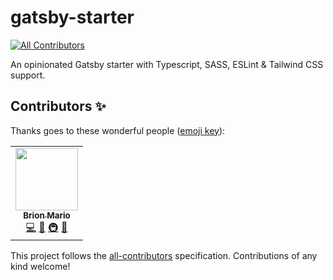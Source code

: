 # gatsby-starter
<!-- ALL-CONTRIBUTORS-BADGE:START - Do not remove or modify this section -->
[![All Contributors](https://img.shields.io/badge/all_contributors-1-orange.svg?style=flat-square)](#contributors-)
<!-- ALL-CONTRIBUTORS-BADGE:END -->
An opinionated Gatsby starter with Typescript, SASS, ESLint &amp; Tailwind CSS support.

## Contributors ✨

Thanks goes to these wonderful people ([emoji key](https://allcontributors.org/docs/en/emoji-key)):

<!-- ALL-CONTRIBUTORS-LIST:START - Do not remove or modify this section -->
<!-- prettier-ignore-start -->
<!-- markdownlint-disable -->
<table>
  <tr>
    <td align="center"><a href="http://www.brionmario.com"><img src="https://avatars.githubusercontent.com/u/25959096?v=4?s=100" width="100px;" alt=""/><br /><sub><b>Brion Mario</b></sub></a><br /><a href="https://github.com/brionmario/gatsby-starter/commits?author=brionmario" title="Code">💻</a> <a href="https://github.com/brionmario/gatsby-starter/commits?author=brionmario" title="Documentation">📖</a> <a href="#infra-brionmario" title="Infrastructure (Hosting, Build-Tools, etc)">🚇</a> <a href="#maintenance-brionmario" title="Maintenance">🚧</a></td>
  </tr>
</table>

<!-- markdownlint-restore -->
<!-- prettier-ignore-end -->

<!-- ALL-CONTRIBUTORS-LIST:END -->

This project follows the [all-contributors](https://github.com/all-contributors/all-contributors) specification. Contributions of any kind welcome!